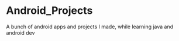 # Android_Projects
A bunch of android apps and projects I made, while learning java and android dev
